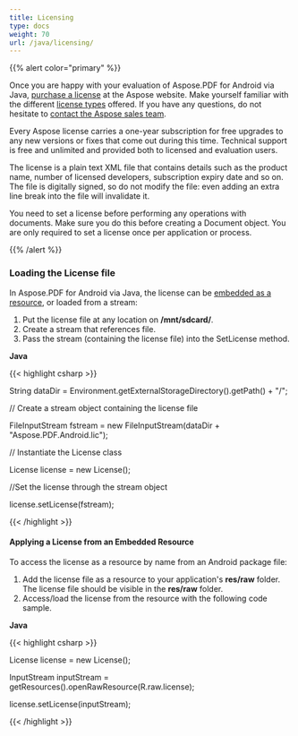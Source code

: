 ```yaml
---
title: Licensing
type: docs
weight: 70
url: /java/licensing/
---
```


{{% alert color="primary" %}} 

Once you are happy with your evaluation of Aspose.PDF for Android via Java, [purchase a license](https://purchase.aspose.com/) at the Aspose website. Make yourself familiar with the different [license types](https://purchase.aspose.com/policies/license-types/) offered. If you have any questions, do not hesitate to [contact the Aspose sales team](https://company.aspose.com/contact).

Every Aspose license carries a one-year subscription for free upgrades to any new versions or fixes that come out during this time. Technical support is free and unlimited and provided both to licensed and evaluation users.

The license is a plain text XML file that contains details such as the product name, number of licensed developers, subscription expiry date and so on. The file is digitally signed, so do not modify the file: even adding an extra line break into the file will invalidate it.

You need to set a license before performing any operations with documents. Make sure you do this before creating a Document object. You are only required to set a license once per application or process.

{{% /alert %}} 
### **Loading the License file**
In Aspose.PDF for Android via Java, the license can be [embedded as a resource](https://docs.dynabic.com/display/pdfjava/When+to+Apply+a+License), or loaded from a stream:

1. Put the license file at any location on **/mnt/sdcard/**.
1. Create a stream that references file.
1. Pass the stream (containing the license file) into the SetLicense method.

**Java**

{{< highlight csharp >}}

 String dataDir = Environment.getExternalStorageDirectory().getPath() + "/";

// Create a stream object containing the license file

FileInputStream fstream = new FileInputStream(dataDir + "Aspose.PDF.Android.lic");

// Instantiate the License class

License license = new License();

//Set the license through the stream object

license.setLicense(fstream);


{{< /highlight >}}
#### **Applying a License from an Embedded Resource**
To access the license as a resource by name from an Android package file:

1. Add the license file as a resource to your application's **res/raw** folder.
   The license file should be visible in the **res/raw** folder.
1. Access/load the license from the resource with the following code sample.

**Java**

{{< highlight csharp >}}

 License license = new License();

InputStream inputStream = getResources().openRawResource(R.raw.license);

license.setLicense(inputStream);

{{< /highlight >}}
